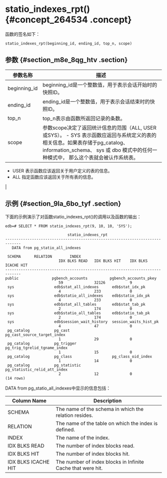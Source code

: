 # statio\_indexes\_rpt\(\) {#concept_264534 .concept}

函数的签名如下：

``` {#codeblock_old_ndr_jty}
statio_indexes_rpt(beginning_id, ending_id, top_n, scope)
```

## 参数 {#section_m8e_8qg_htv .section}

|参数名称|描述|
|----|--|
|beginning\_id|beginning\_id是一个整数值，用于表示会话开始时的快照ID。|
|ending\_id|ending\_id是一个整数值，用于表示会话结束时的快照ID。|
|top\_n|top\_n表示由函数所返回记录的条数。|
|scope|参数scope决定了返回统计信息的范围（ALL, USER 或SYS）。 -   SYS 表示函数应返回与系统定义的表的相关信息。如果表存储于pg\_catalog、 information\_schema、 sys 或 dbo 模式中的任何一种模式中， 那么这个表就会被认作系统表。
-   USER 表示函数应该返回关于用户定义的表的信息。
-   ALL 指定函数应该返回关于所有表的信息。

 |

## 示例 {#section_9la_6bo_tyf .section}

下面的示例演示了对函数statio\_indexes\_rpt\(\)的调用以及函数的输出：

``` {#codeblock_t5q_izx_cyd}
edb=# SELECT * FROM statio_indexes_rpt(9, 10, 10, 'SYS');

                            statio_indexes_rpt
-----------------------------------------------------------------------------
   DATA from pg_statio_all_indexes

 SCHEMA      RELATION        INDEX
                        IDX BLKS READ   IDX BLKS HIT    IDX BLKS ICACHE HIT
-----------------------------------------------------------------------------
public               pgbench_accounts          pgbench_accounts_pkey
                        59              32126           9
 sys                  edb$stat_all_indexes      edb$stat_idx_pk
                        4               233             0
 sys                  edb$statio_all_indexes    edb$statio_idx_pk
                        4               233             0
 sys                  edb$stat_all_tables       edb$stat_tab_pk
                        2               174             0
 sys                  edb$statio_all_tables     edb$statio_tab_pk
                        2               174             0
 sys                  edb$session_wait_history  session_waits_hist_pk
                        4               47              0
 pg_catalog           pg_cast                   pg_cast_source_target_index
                        1               29              0
 pg_catalog           pg_trigger                pg_trig_tgrelid_tgname_index
                        1               15              0
 pg_catalog           pg_class                  pg_class_oid_index
                        1               14              0
 pg_catalog           pg_statistic              pg_statistic_relid_att_index
                        2               12              0
(14 rows)
```

DATA from pg\_statio\_all\_indexes中显示的信息包括：

|Column Name|Description|
|-----------|-----------|
|SCHEMA|The name of the schema in which the relation resides.|
|RELATION|The name of the table on which the index is defined.|
|INDEX|The name of the index.|
|IDX BLKS READ|The number of index blocks read.|
|IDX BLKS HIT|The number of index blocks hit.|
|IDX BLKS ICACHE HIT|The number of index blocks in Infinite Cache that were hit.|

